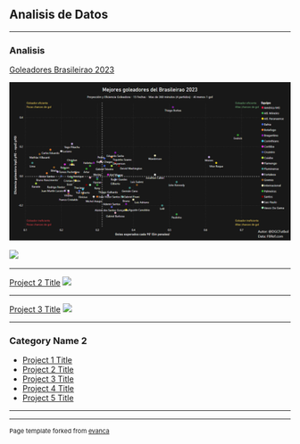 ## Analisis de Datos
---

### Analisis

[Goleadores Brasileirao 2023](/post1)

<img src="images/powerBI_brasileirao-2023.png?raw=true"/>

[![](https://img.shields.io/badge/Twitter-white?logo=Twitter)](https://twitter.com/DGCFutbol/status/1681849819780857857)

---
[Project 2 Title](/pdf/sample_presentation.pdf)
<img src="images/dummy_thumbnail.jpg?raw=true"/>

---
[Project 3 Title](http://example.com/)
<img src="images/dummy_thumbnail.jpg?raw=true"/>

---

### Category Name 2

- [Project 1 Title](http://example.com/)
- [Project 2 Title](http://example.com/)
- [Project 3 Title](http://example.com/)
- [Project 4 Title](http://example.com/)
- [Project 5 Title](http://example.com/)

---




---
<p style="font-size:11px">Page template forked from <a href="https://github.com/evanca/quick-portfolio">evanca</a></p>
<!-- Remove above link if you don't want to attibute -->
